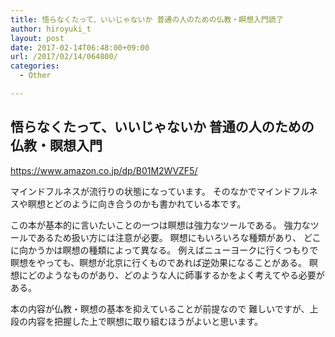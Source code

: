 ```yaml
---
title: 悟らなくたって、いいじゃないか 普通の人のための仏教・瞑想入門読了
author: hiroyuki_t
layout: post
date: 2017-02-14T06:48:00+09:00
url: /2017/02/14/064800/
categories:
  - Other

---
```



## 悟らなくたって、いいじゃないか 普通の人のための仏教・瞑想入門
https://www.amazon.co.jp/dp/B01M2WVZF5/

マインドフルネスが流行りの状態になっています。
そのなかでマインドフルネスや瞑想とどのように向き合うのかも書かれている本です。


この本が基本的に言いたいことの一つは瞑想は強力なツールである。
強力なツールであるため扱い方には注意が必要。
瞑想にもいろいろな種類があり、
どこに向かうかは瞑想の種類によって異なる。
例えばニューヨークに行くつもりで瞑想をやっても、瞑想が北京に行くものであれば逆効果になることがある。
瞑想にどのようなものがあり、どのような人に師事するかをよく考えてやる必要がある。


本の内容が仏教・瞑想の基本を抑えていることが前提なので
難しいですが、上段の内容を把握した上で瞑想に取り組むほうがよいと思います。
